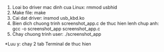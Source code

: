 1. Loai bo driver mac dinh cua Linux:
   rmmod usbhid
2. Make file:
   make
3. Cai dat driver:
   insmod usb_kbd.ko
4. Bien dich chuong trinh screenshot_app.c de thuc hien lenh chup anh:
   gcc -o screenshot_app screenshot_app.c
5. Chay chuong trinh user:
   ./screenshot_app

*Luu y: chay 2 tab Terminal de thuc hien
   
